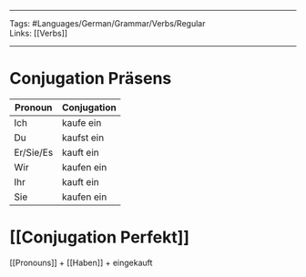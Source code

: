 ___
Tags: #Languages/German/Grammar/Verbs/Regular   
Links: [[Verbs]]
___
# Conjugation Präsens
Pronoun|Conjugation
------------ | ------------
Ich | kaufe ein
Du | kaufst ein
Er/Sie/Es | kauft ein
Wir | kaufen ein
Ihr | kauft ein
Sie | kaufen ein


# [[Conjugation Perfekt]]
[[Pronouns]] + [[Haben]] +  eingekauft
